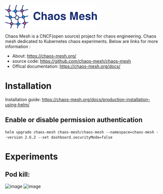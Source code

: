 
![Alt text](image.png)

Chaos Mesh is a CNCF(open source) project for chaos engineering. Chaos mesh dedicated  to Kubernetes chaos experiments. Below are links for more information :

* About: https://chaos-mesh.org/
* source code: https://github.com/chaos-mesh/chaos-mesh
* Offical documentation: https://chaos-mesh.org/docs/


# Installation

Installation guide: https://chaos-mesh.org/docs/production-installation-using-helm/

## Enable or disable permission authentication

`helm upgrade chaos-mesh chaos-mesh/chaos-mesh --namespace=chaos-mesh --version 2.6.2 --set dashboard.securityMode=false`

# Experiments

## Pod kill:

<img width="958" alt="image" src="https://github.com/cloudtechner/chaos-engineering-tools/assets/87966660/10e0a140-5357-4bb2-821f-318f09b25ce5">

<img width="489" alt="image" src="https://github.com/cloudtechner/chaos-engineering-tools/assets/87966660/5c2669f4-4ffc-47bc-b134-7ea70c01d180">

